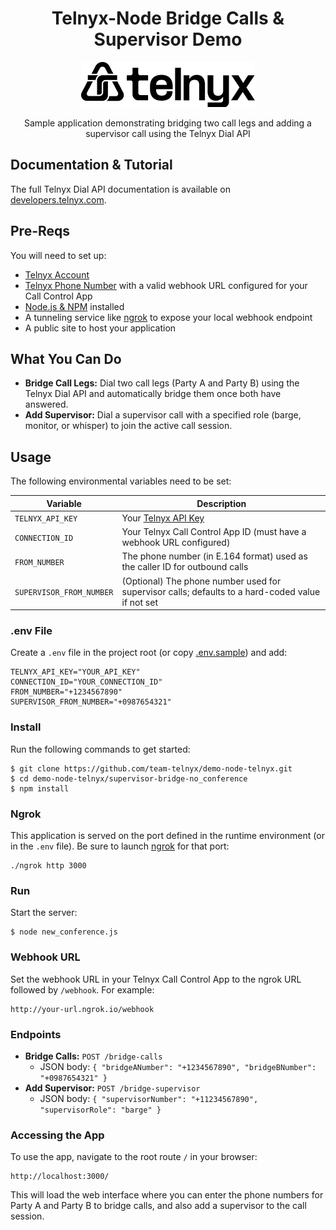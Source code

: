 <div align="center">

# Telnyx-Node Bridge Calls & Supervisor Demo

![Telnyx](../logo-dark.png)

Sample application demonstrating bridging two call legs and adding a supervisor call using the Telnyx Dial API

</div>

## Documentation & Tutorial

The full Telnyx Dial API documentation is available on [developers.telnyx.com](https://developers.telnyx.com/api/call-control/dial-call).

## Pre-Reqs

You will need to set up:

- [Telnyx Account](https://telnyx.com/sign-up)
- [Telnyx Phone Number](https://portal.telnyx.com/#/app/numbers/my-numbers) with a valid webhook URL configured for your Call Control App
- [Node.js & NPM](https://nodejs.org/en/) installed
- A tunneling service like [ngrok](https://ngrok.com/) to expose your local webhook endpoint
- A public site to host your application

## What You Can Do

- **Bridge Call Legs:** Dial two call legs (Party A and Party B) using the Telnyx Dial API and automatically bridge them once both have answered.
- **Add Supervisor:** Dial a supervisor call with a specified role (barge, monitor, or whisper) to join the active call session.

## Usage

The following environmental variables need to be set:

| Variable                 | Description                                                                                                          |
| ------------------------ | -------------------------------------------------------------------------------------------------------------------- |
| `TELNYX_API_KEY`         | Your [Telnyx API Key](https://portal.telnyx.com/#/app/api-keys)                                                      |
| `CONNECTION_ID`          | Your Telnyx Call Control App ID (must have a webhook URL configured)                                                 |
| `FROM_NUMBER`            | The phone number (in E.164 format) used as the caller ID for outbound calls                                           |
| `SUPERVISOR_FROM_NUMBER` | (Optional) The phone number used for supervisor calls; defaults to a hard-coded value if not set                        |

### .env File

Create a `.env` file in the project root (or copy [.env.sample](./.env.sample)) and add:

```
TELNYX_API_KEY="YOUR_API_KEY"
CONNECTION_ID="YOUR_CONNECTION_ID"
FROM_NUMBER="+1234567890"
SUPERVISOR_FROM_NUMBER="+0987654321"
```

### Install

Run the following commands to get started:

```
$ git clone https://github.com/team-telnyx/demo-node-telnyx.git
$ cd demo-node-telnyx/supervisor-bridge-no_conference
$ npm install
```

### Ngrok

This application is served on the port defined in the runtime environment (or in the `.env` file). Be sure to launch [ngrok](https://ngrok.com/) for that port:

```
./ngrok http 3000
```

### Run

Start the server:

```
$ node new_conference.js
```

### Webhook URL

Set the webhook URL in your Telnyx Call Control App to the ngrok URL followed by `/webhook`. For example:

```
http://your-url.ngrok.io/webhook
```

### Endpoints

- **Bridge Calls:** `POST /bridge-calls`
  - JSON body: `{ "bridgeANumber": "+1234567890", "bridgeBNumber": "+0987654321" }`
- **Add Supervisor:** `POST /bridge-supervisor`
  - JSON body: `{ "supervisorNumber": "+11234567890", "supervisorRole": "barge" }`

### Accessing the App

To use the app, navigate to the root route `/` in your browser:

```
http://localhost:3000/
```

This will load the web interface where you can enter the phone numbers for Party A and Party B to bridge calls, and also add a supervisor to the call session.


